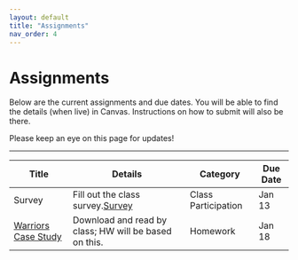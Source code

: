 ```yaml
---
layout: default
title: "Assignments"
nav_order: 4
---
```


# Assignments

Below are the current assignments and due dates. You will be able to find the details (when live) in Canvas. Instructions on how to submit will also be there.

Please keep an eye on this page for updates!

---

| **Title**             | **Details**                                              | **Category**         | **Due Date**   |
|-----------------------|----------------------------------------------------------|----------------------|----------------|
| Survey                | Fill out the class survey.[Survey](https://docs.google.com/forms/d/11WEGQJP1ZFpXx41TPZ7KUKFrLLaW5JneuNLmy932hZI/edit)                              | Class Participation  | Jan 13         |
| [Warriors Case Study](https://hbsp.harvard.edu/import/1255415)   | Download and read by class; HW will be based on this.    | Homework             | Jan 18         |
